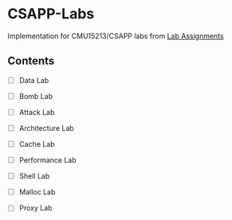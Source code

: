 # CSAPP-Labs

Implementation for CMU15213/CSAPP labs from [Lab Assignments](http://csapp.cs.cmu.edu/3e/labs.html)

## Contents

- [ ] Data Lab
- [ ] Bomb Lab

- [ ] Attack Lab

- [ ] Architecture Lab

- [ ] Cache Lab

- [ ] Performance Lab

- [ ] Shell Lab

- [ ] Malloc Lab

- [ ] Proxy Lab